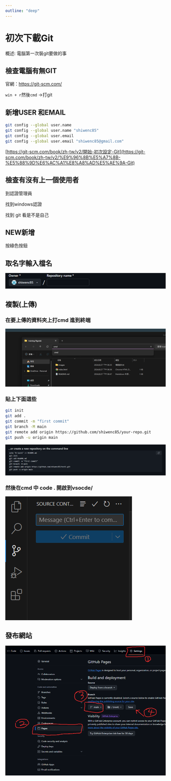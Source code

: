 ```yaml
---
outline: "deep"
---
```


# 初次下載Git

概述: 電腦第一次裝git要做的事

## 檢查電腦有無GIT

官網：https://git-scm.com/

`win + r`然後`cmd` →打git

## 新增USER 和EMAIL

```bash
git config --global user.name 
git config --global user.name "shiwenc85"
git config --global user.email
git config --global user.email "shiwenc85@gmail.com"
```

[https://git-scm.com/book/zh-tw/v2/開始-初次設定-Git](https://git-scm.com/book/zh-tw/v2/%E9%96%8B%E5%A7%8B-%E5%88%9D%E6%AC%A1%E8%A8%AD%E5%AE%9A-Git)

## 檢查有沒有上一個使用者

到認證管理員

找到windows認證

找到 git 看是不是自己

## NEW新增

按綠色按鈕

## 取名字輸入檔名

![](./imgs/1.png)

## 複製(上傳)

### 在要上傳的資料夾上打cmd 進到終端

![](./imgs/2.png)

### 貼上下面這些

```bash
git init
git add .
git commit -m "first commit"
git branch -M main
git remote add origin https://github.com/shiwenc85/your-repo.git
git push -u origin main
```

![Untitled](./imgs/3.png)

### 然後在cmd 中 code . 開啟到vsocde/

![Untitled](./imgs/4.png)

## 發布網站

![alt text](imgs/image.png)